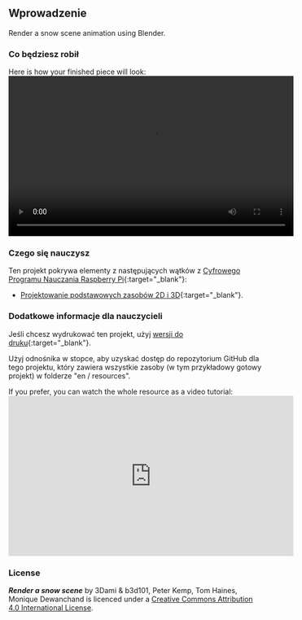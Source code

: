 ## Wprowadzenie

Render a snow scene animation using Blender.

### Co będziesz robił

Here is how your finished piece will look:<video width="560" height="315" controls> <source src="resources/snow-scene-rendered.mkv" type="video/mp4"> Your browser does not support WebM video, try FireFox or Chrome </video> 

### Czego się nauczysz

Ten projekt pokrywa elementy z następujących wątków z [Cyfrowego Programu Nauczania Raspberry Pi](http://rpf.io/curriculum){:target="_blank"}:

+ [Projektowanie podstawowych zasobów 2D i 3D](https://curriculum.raspberrypi.org/design/creator/){:target="_blank"}.

### Dodatkowe informacje dla nauczycieli

Jeśli chcesz wydrukować ten projekt, użyj [wersji do druku](https://projects.raspberrypi.org/en/projects/blender-render-snow-scene/print){:target="_blank"}.

Użyj odnośnika w stopce, aby uzyskać dostęp do repozytorium GitHub dla tego projektu, który zawiera wszystkie zasoby (w tym przykładowy gotowy projekt) w folderze "en / resources".

If you prefer, you can watch the whole resource as a video tutorial: <iframe width="560" height="315" src="https://www.youtube.com/embed/aXPnshjKmH8?rel=0" frameborder="0" gesture="media" allow="encrypted-media" allowfullscreen mark="crwd-mark"></iframe> 

### License

***Render a snow scene*** by 3Dami & b3d101, Peter Kemp, Tom Haines, Monique Dewanchand is licenced under a [Creative Commons Attribution 4.0 International License](http://creativecommons.org/licenses/by-sa/4.0/).